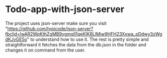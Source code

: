 # Todo-app-with-json-server
The project uses json-server make sure you visit "https://github.com/typicode/json-server?fbclid=IwAR2WpKthZgMB9vgmqIl1qeKlK6LlMiw9HFH23Xxwa_pDdwy3zWgdKJvGE5o"
to understand how to use it.
The rest is pretty simple and straightforward it fetches the data from the db.json in the folder and changes it on command from the user.